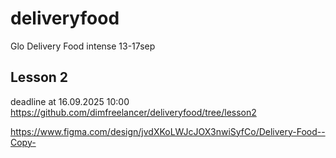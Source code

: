 # deliveryfood
Glo Delivery Food intense 13-17sep

## Lesson 2

deadline at 16.09.2025 10:00
https://github.com/dimfreelancer/deliveryfood/tree/lesson2

https://www.figma.com/design/jvdXKoLWJcJOX3nwiSyfCo/Delivery-Food--Copy-
